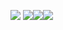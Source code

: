 ![](https://i.imgur.com/DgLXh88.png)
![](https://i.imgur.com/01cfxAD.png)![](https://i.imgur.com/yDsYJhe.png)![](https://i.imgur.com/oNIAsEU.png)